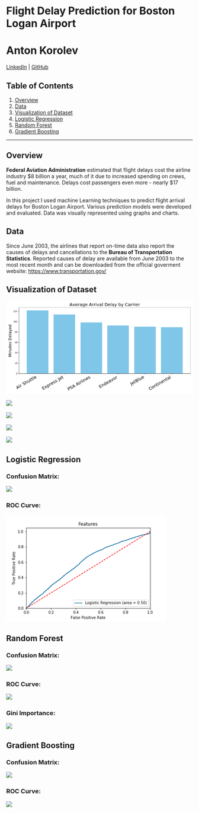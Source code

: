 # Flight Delay Prediction for Boston Logan Airport 
# Anton Korolev
[LinkedIn](https://www.https://www.linkedin.com/in/anton-korolevb558/) | [GitHub](https://https://www.github.com/VHTATAH)
## Table of Contents
1. [Overview](#Overview)
2. [Data](#Data)
3. [Visualization of Dataset](#Visualization%20of%20Dataset)
4. [Logistic Regression](#Logistic%20Regression) 
5. [Random Forest](#Random%20Forest) 
6. [Gradient Boosting](#Gradient%20Boosting)
---
## Overview
**Federal Aviation Administration** estimated that flight delays cost the airline industry $8 billion a year, much of it due to increased spending on crews, fuel and maintenance. Delays cost passengers even more - nearly $17 billion.

In this project I used machine Learning techniques to predict flight arrival delays for Boston Logan Airport. Various prediction models were developed and evaluated. Data was visually represented using graphs and charts.

## Data
Since June 2003, the airlines that report on-time data also report the causes of delays and cancellations to the **Bureau of Transportation Statistics**. Reported causes of delay are available from June 2003 to the most recent month and can be downloaded from the official goverment website: https://www.transportation.gov/

## Visualization of Dataset 

![](img/Avg_dep_del.png)


![](img/week_day_dalays.png)


![](img/month_delays.png)


![](img/hour_delays.png)


![](img/delays_by_carrier.png)

## Logistic Regression

### Confusion Matrix:

![](img/Logistic_Confusion_Matrix.png)

### ROC Curve:

![](img/Logistic_ROC.png)

## Random Forest

### Confusion Matrix:

![](img/Random_Forest_Confusion_Matrix.png)

### ROC Curve:

![](img/Random_Forest_ROC.png)

### Gini Importance:

![](img/Gini_Importance.png)

## Gradient Boosting 

### Confusion Matrix:

![](img/Gradient_Boosting_Confusion_Matrix.png)

### ROC Curve:

![](img/Gradient_Boosting_ROC.png)
